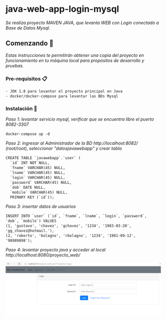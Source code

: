 # java-web-app-login-mysql

_Se realiza proyecto MAVEN JAVA, que levanta WEB con Login conectado a Base de Datos Mysql._

## Comenzando 🚀

_Estas instrucciones te permitirán obtener una copia del proyecto en funcionamiento en tu máquina local para propósitos de desarrollo y pruebas._

### Pre-requisitos 📋

```
- JDK 1.8 para levantar el proyecto principal en Java
- docker/docker-compose para levantar las BDs Mysql
```


### Instalación 🔧

_Paso 1: levantar servicio mysql, verificar que se encuentra libre el puerto 8082-3307_

```
docker-compose up -d
```

_Paso 2: ingresar al Administrador de la BD http://localhost:8082/ (root/root), seleccionar "datosjavawebapp" y crear tabla_

```
CREATE TABLE `javawebapp`.`user` (
  `id` INT NOT NULL,
  `fname` VARCHAR(45) NULL,
  `lname` VARCHAR(45) NULL,
  `login` VARCHAR(45) NULL,
  `password` VARCHAR(45) NULL,
  `dob` DATE NULL,
  `mobile` VARCHAR(45) NULL,
  PRIMARY KEY (`id`));
```

_Paso 3: insertar datos de usuarios_

```
INSERT INTO `user` (`id`, `fname`, `lname`, `login`, `password`, `dob`, `mobile`) VALUES
(1, 'gustavo', 'chavez', 'gchavez', '1234', '1983-03-20', 'gg_chavez@hotmail.'),
(2, 'roberto', 'bolagno', 'rbolagno', '1234', '1981-09-12', '98989898');
```

_Paso 4: levantar proyecto java y acceder al local http://localhost:8080/proyecto_web/_


![Alt text](./images/Imagen1.png "1")



